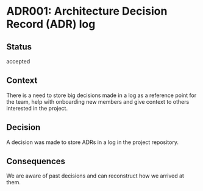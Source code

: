 # ADR001: Architecture Decision Record (ADR) log

## Status

accepted

## Context

There is a need to store big decisions made in a log as a reference point for the team, help with onboarding new members and give context to others interested in the project.

## Decision

A decision was made to store ADRs in a log in the project repository.

## Consequences

We are aware of past decisions and can reconstruct how we arrived at them.
